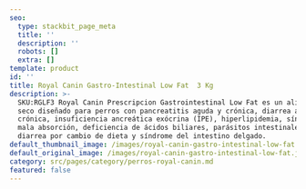```yaml
---
seo:
  type: stackbit_page_meta
  title: ''
  description: ''
  robots: []
  extra: []
template: product
id: ''
title: Royal Canin Gastro-Intestinal Low Fat  3 Kg
description: >-
  SKU:RGLF3 Royal Canin Prescripcion Gastrointestinal Low Fat es un alimento
  seco diseñado para perros con pancreatitis aguda y crónica, diarrea aguda y
  crónica, insuficiencia ancreática exócrina (IPE), hiperlipidemia, síndrome de
  mala absorción, deficiencia de ácidos biliares, parásitos intestinales,
  diarrea por cambio de dieta y síndrome del intestino delgado.
default_thumbnail_image: /images/royal-canin-gastro-intestinal-low-fat.jpg
default_original_image: /images/royal-canin-gastro-intestinal-low-fat.jpg
category: src/pages/category/perros-royal-canin.md
featured: false
---
```

